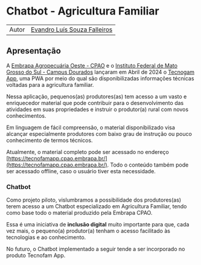 # Chatbot - Agricultura Familiar


| | |
|-|-|
|Autor | [Evandro Luís Souza Falleiros](https://ifms.edu.br) |


## Apresentação

A [Embrapa Agropecuária Oeste - CPAO](https://www.embrapa.br/agropecuaria-oeste) e o [Instituto Federal de Mato Grosso do Sul - Campus Dourados](https://www.ifms.edu.br/campi/campus-dourados) lançaram em Abril de 2024 o [Tecnogam App](https://tecnofamapp.cpao.embrapa.br/), uma PWA por meio do qual são disponibilizadas informações técnicas voltadas para a agricultura familiar.

Nessa aplicação, pequenos(as) produtores(as) tem acesso a um vasto e enriquecedor material que pode contribuir para o desenvolvimento das atividades em suas propriedades e instruir o produtor(a) rural com novos conhecimentos. 

Em linguagem de fácil compreensão, o material disponibilizado visa alcançar especialmente produtores com baixo grau de instrução ou pouco conhecimento de termos técnicos. 

Atualmente, o material completo pode ser acessado no endereço [https://tecnofamapp.cpao.embrapa.br/](https://tecnofamapp.cpao.embrapa.br/). Todo o conteúdo também pode ser acessado offline, caso o usuário tiver esta necessidade. 

### Chatbot

Como projeto piloto, vislumbramos a possibilidade dos produtores(as) terem acesso a um Chatbot especializado em Agricultura Familiar, tendo como base todo o material produzido pela Embrapa CPAO.

Essa é uma iniciativa de **inclusão digital** muito importante para que, cada vez mais, o pequeno(a) produtor(a) tenham o acesso facilitado às tecnologias e ao conhecimento. 

No futuro, o Chatbot implementado a seguir tende a ser incorporado no produto Tecnofam App.
